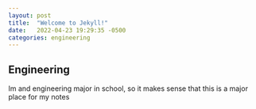 ```yaml
---
layout: post
title:  "Welcome to Jekyll!"
date:   2022-04-23 19:29:35 -0500
categories: engineering
---
```


<h2>Engineering</h3>

Im and engineering major in school, so it makes sense that this is a major place for my notes
